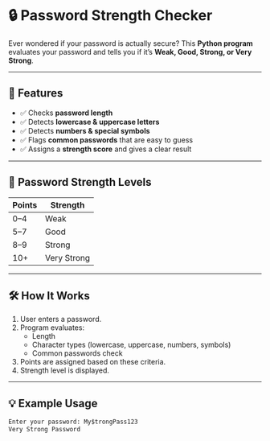 # 🔒 Password Strength Checker

Ever wondered if your password is actually secure? This **Python program** evaluates your password and tells you if it’s **Weak, Good, Strong, or Very Strong**.  

---

## 🚀 Features

- ✅ Checks **password length**  
- ✅ Detects **lowercase & uppercase letters**  
- ✅ Detects **numbers & special symbols**  
- ✅ Flags **common passwords** that are easy to guess  
- ✅ Assigns a **strength score** and gives a clear result  

---

## 🎯 Password Strength Levels

| Points | Strength |
|--------|---------|
| 0–4    | Weak    |
| 5–7    | Good    |
| 8–9    | Strong  |
| 10+    | Very Strong |

---

## 🛠 How It Works

1. User enters a password.  
2. Program evaluates:
   - Length  
   - Character types (lowercase, uppercase, numbers, symbols)  
   - Common passwords check  
3. Points are assigned based on these criteria.  
4. Strength level is displayed.

---

## 💡 Example Usage

```python
Enter your password: My$trongPass123
Very Strong Password
